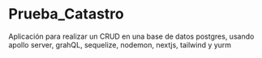 # Prueba_Catastro

Aplicación para realizar un CRUD en una base de datos postgres, usando apollo server, grahQL, sequelize, nodemon, nextjs, tailwind y yurm

